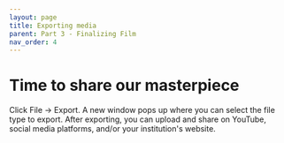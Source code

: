 ```yaml
---
layout: page
title: Exporting media
parent: Part 3 - Finalizing Film
nav_order: 4
---
```

# Time to share our masterpiece

Click File -> Export. A new window pops up where you can select the file type to export.
After exporting, you can upload and share on YouTube, social media platforms, and/or your institution's website. 
